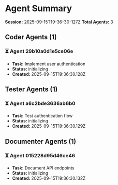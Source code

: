 # Agent Summary

**Session:** 2025-09-15T19-36-30-127Z
**Total Agents:** 3

## Coder Agents (1)

### ⏳ Agent 29b10a0d1e5ce06e
- **Task:** Implement user authentication
- **Status:** initializing
- **Created:** 2025-09-15T19:36:30.128Z

## Tester Agents (1)

### ⏳ Agent a6c2bde3636ab6b0
- **Task:** Test authentication flow
- **Status:** initializing
- **Created:** 2025-09-15T19:36:30.129Z

## Documenter Agents (1)

### ⏳ Agent 015228d95d46ce46
- **Task:** Document API endpoints
- **Status:** initializing
- **Created:** 2025-09-15T19:36:30.132Z

